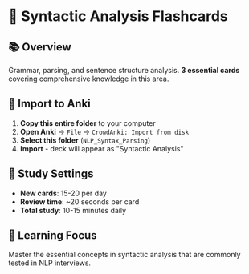 # 🎯 Syntactic Analysis Flashcards

## 📚 Overview
Grammar, parsing, and sentence structure analysis. **3 essential cards** covering comprehensive knowledge in this area.

## 🚀 Import to Anki
1. **Copy this entire folder** to your computer
2. **Open Anki** → `File` → `CrowdAnki: Import from disk`
3. **Select this folder** (`NLP_Syntax_Parsing`)
4. **Import** - deck will appear as "Syntactic Analysis"

## 📱 Study Settings
- **New cards**: 15-20 per day
- **Review time**: ~20 seconds per card
- **Total study**: 10-15 minutes daily

## 🎯 Learning Focus
Master the essential concepts in syntactic analysis that are commonly tested in NLP interviews.
